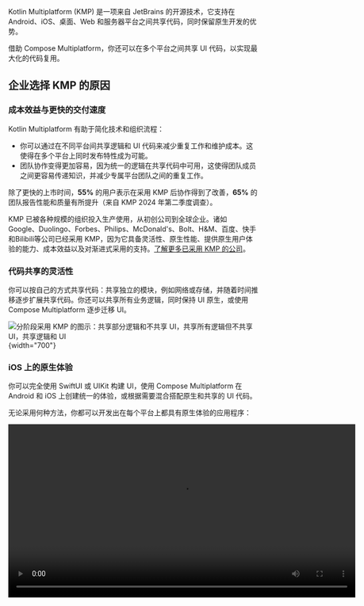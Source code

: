 [//]: # (title: 什么是 Kotlin Multiplatform)
[//]: # (description: Kotlin Multiplatform 是一项来自 JetBrains 的开源技术，它支持在 Android、iOS、桌面、Web 和服务器平台之间共享代码。)

Kotlin Multiplatform (KMP) 是一项来自 JetBrains 的开源技术，它支持在 Android、iOS、桌面、Web 和服务器平台之间共享代码，同时保留原生开发的优势。

借助 Compose Multiplatform，你还可以在多个平台之间共享 UI 代码，以实现最大化的代码复用。

## 企业选择 KMP 的原因

### 成本效益与更快的交付速度

Kotlin Multiplatform 有助于简化技术和组织流程：

*   你可以通过在不同平台间共享逻辑和 UI 代码来减少重复工作和维护成本。这使得在多个平台上同时发布特性成为可能。
*   团队协作变得更加容易，因为统一的逻辑在共享代码中可用，这使得团队成员之间更容易传递知识，并减少专属平台团队之间的重复工作。

除了更快的上市时间，**55%** 的用户表示在采用 KMP 后协作得到了改善，**65%** 的团队报告性能和质量有所提升（来自 KMP 2024 年第二季度调查）。

KMP 已被各种规模的组织投入生产使用，从初创公司到全球企业。诸如 Google、Duolingo、Forbes、Philips、McDonald's、Bolt、H&M、百度、快手和Bilibili等公司已经采用 KMP，因为它具备灵活性、原生性能、提供原生用户体验的能力、成本效益以及对渐进式采用的支持。[了解更多已采用 KMP 的公司](case-studies.topic)。

### 代码共享的灵活性

你可以按自己的方式共享代码：共享独立的模块，例如网络或存储，并随着时间推移逐步扩展共享代码。你还可以共享所有业务逻辑，同时保持 UI 原生，或使用 Compose Multiplatform 逐步迁移 UI。

![分阶段采用 KMP 的图示：共享部分逻辑和不共享 UI，共享所有逻辑但不共享 UI，共享逻辑和 UI](kmp-graphic.png){width="700"}

### iOS 上的原生体验

你可以完全使用 SwiftUI 或 UIKit 构建 UI，使用 Compose Multiplatform 在 Android 和 iOS 上创建统一的体验，或根据需要混合搭配原生和共享的 UI 代码。

无论采用何种方法，你都可以开发出在每个平台上都具有原生体验的应用程序：

<video src="https://www.youtube.com/watch?v=LB5a2FRrT94" width="700"/>

### 原生性能

Kotlin Multiplatform 利用 [Kotlin/Native](https://kotlinlang.org/docs/native-overview.html) 来生成原生二进制文件，并直接访问平台 API，适用于虚拟机不适用或不可能使用的场景，例如在 iOS 上。

这有助于在编写平台无关代码的同时实现接近原生的性能：

![图表显示 Compose Multiplatform 和 SwiftUI 在 iPhone 13 和 iPhone 16 上于 iOS 平台具有可比的性能](cmp-ios-performance.png){width="700"}

### 无缝工具链

IntelliJ IDEA 和 Android Studio 通过 [Kotlin Multiplatform IDE 插件](https://plugins.jetbrains.com/plugin/14936-kotlin-multiplatform) 为 KMP 提供智能 IDE 支持，包括共同的 UI 预览、[Compose Multiplatform 的热重载](compose-hot-reload.md)、跨语言导航、重构以及在 Kotlin 和 Swift 代码之间进行调试。

<video src="https://youtu.be/ACmerPEQAWA" width="700"/>

### AI 驱动的开发

让 JetBrains 的 AI 编码代理 [Junie](https://jetbrains.com/junie) 处理 KMP 任务，从而让你的团队更快地推进。

## 探索 Kotlin Multiplatform 的用例

了解公司和开发者如何已经从共享 Kotlin 代码中获益：

*   了解公司如何在他们的代码库中成功采用 KMP，请访问我们的[案例研究页面](case-studies.topic)。
*   查看我们的[精选示例列表](multiplatform-samples.md)中各种示例应用程序，以及 GitHub 的 [kotlin-multiplatform-sample](https://github.com/topics/kotlin-multiplatform-sample) 主题。
*   在 [klibs.io](https://klibs.io/) 上已有的数千个多平台库中搜索特定库。

## 学习基础知识

要快速了解 KMP 的实际运行，请尝试[快速入门](quickstart.md)。你将设置环境并在不同平台上运行一个示例应用程序。

选择一个用例
: *   要创建一个在平台之间共享 UI 和业务逻辑代码的应用程序，请遵循[共享逻辑和 UI 教程](compose-multiplatform-create-first-app.md)。
  *   要了解 Android 应用程序如何转换为多平台应用程序，请查阅我们的[迁移教程](multiplatform-integrate-in-existing-app.md)。
  *   要了解如何在不共享 UI 实现的情况下共享部分代码，请遵循[共享逻辑教程](multiplatform-create-first-app.md)。

深入技术细节
: *   从[基本项目结构](multiplatform-discover-project.md)开始。
  *   了解可用的[代码共享机制](multiplatform-share-on-platforms.md)。
  *   了解 KMP [项目中依赖项的工作方式](multiplatform-add-dependencies.md)。
  *   考虑不同的 [iOS 集成方法](multiplatform-ios-integration-overview.md)。
  *   了解 KMP 如何[编译代码](multiplatform-configure-compilations.md)并为各种[目标平台构建二进制文件](multiplatform-build-native-binaries.md)。
  *   阅读有关[发布多平台应用程序](multiplatform-publish-apps.md)或[多平台库](multiplatform-publish-lib-setup.md)的信息。

## 大规模采用 Kotlin Multiplatform

在团队中采用跨平台框架可能是一个挑战。要了解其优势以及潜在问题的解决方案，请查阅我们关于跨平台开发的高级概述：

*   [什么是跨平台移动开发？](cross-platform-mobile-development.md)：提供了跨平台应用程序的不同方法和实现概述。
*   [如何向团队引入多平台移动开发](multiplatform-introduce-your-team.md)：提供了在团队中引入跨平台开发的策略。
*   [采用 Kotlin Multiplatform 并为项目赋能的十大理由](multiplatform-reasons-to-try.md)：列出了将 Kotlin Multiplatform 作为跨平台解决方案的理由。